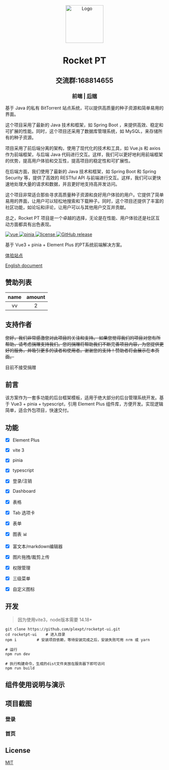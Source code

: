 <div align="center">
  <img alt="Logo" width="120" height="120" src="./public/logo.png">
  <h1>Rocket PT</h1>
  <h2>交流群:168814655</h2>
  <h3><span>前端 | <a href="https://github.com/PlexPt/rocket-pt">后端</a></span></h3>
</div>


基于 Java 的私有 BitTorrent 站点系统，可以提供高质量的种子资源和简单易用的界面。

这个项目采用了最新的 Java 技术和框架，如 Spring Boot ，来提供高效、稳定和可扩展的性能。同时，这个项目还采用了数据库管理系统，如 MySQL，来存储所有的种子资源。

项目采用了前后端分离的架构，使用了现代化的技术和工具，如 Vue.js 和 axios 作为前端框架，与后端 Java 代码进行交互。这样，我们可以更好地利用前端框架的优势，提高用户体验和交互性，提高项目的稳定性和可扩展性。

在后端方面，我们使用了最新的 Java 技术和框架，如 Spring Boot 和 Spring Security 等，提供了高效的 RESTful API 与前端进行交互。这样，我们可以更快速地处理大量的请求和数据，并且更好地支持高并发访问。

这个项目非常适合那些寻求高质量种子资源和良好用户体验的用户。它提供了简单易用的界面，让用户可以轻松地搜索和下载种子。同时，这个项目还提供了丰富的社区功能，如论坛和评论，让用户可以与其他用户交互并贡献。

总之，Rocket PT 项目是一个卓越的选择，无论是在性能、用户体验还是社区互动方面都具有出色表现。

<a href="https://github.com/vuejs/vue">
    <img src="https://img.shields.io/badge/vue-3.1.2-brightgreen.svg" alt="vue">
  </a>
  <a href="https://github.com/vuejs/pinia">
    <img src="https://img.shields.io/badge/pinia-2.0.14-brightgreen.svg" alt="pinia">
  </a>
  <a href="https://github.com/plexpt/rocketpt-ui/blob/master/LICENSE">
    <img src="https://img.shields.io/github/license/mashape/apistatus.svg" alt="license">
  </a>
  <a href="https://github.com/plexpt/rocketpt-ui/releases">
    <img src="https://img.shields.io/github/release/plexpt/rocketpt-ui.svg" alt="GitHub release">
  </a>


基于 Vue3 + pinia + Element Plus 的PT系统前端解决方案。

[体验站点](https://pt.plexpt.com)

[English document](./README_EN.md)

## 赞助列表

| name | amount |
| :--: | :----: |
|  vv  |   2    |

## 支持作者

~~您好，我们非常感激您对此项目的关注和支持。 如果您觉得我们的项目对您有所帮助，请考虑捐赠支持我们。您的捐赠将帮助我们不断完善项目内容，为您提供更好的服务，并吸引更多的读者和使用者。谢谢您的支持！赞助者将会展示在本页面。~~

目前不接受捐赠

## 前言

该方案作为一套多功能的后台框架模板，适用于绝大部分的后台管理系统开发。基于 Vue3 + pinia + typescript，引用 Element Plus 组件库，方便开发。实现逻辑简单，适合外包项目，快速交付。

## 功能

-   [x] Element Plus
-   [x] vite 3
-   [x] pinia
-   [x] typescript
-   [x] 登录/注销
-   [x] Dashboard
-   [x] 表格
-   [x] Tab 选项卡
-   [x] 表单
-   [x] 图表 :bar_chart:
-   [x] 富文本/markdown编辑器
-   [x] 图片拖拽/裁剪上传
-   [x] 权限管理
-   [x] 三级菜单
-   [x] 自定义图标


## 开发
> 因为使用vite3，node版本需要 14.18+

```shell
git clone https://github.com/plexpt/rocketpt-ui.git      
cd rocketpt-ui    # 进入目录
npm i         # 安装项目依赖，等待安装完成之后，安装失败可用 nrm 或 yarn

# 运行
npm run dev

# 执行构建命令，生成的dist文件夹放在服务器下即可访问
npm run build
```

## 组件使用说明与演示

## 项目截图

### 登录


### 首页

## License

[MIT](https://github.com/plexpt/rocketpt-ui/blob/master/LICENSE)
